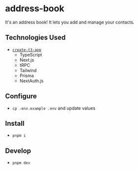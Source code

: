 # address-book

It's an address book! It lets you add and manage your contacts.

## Technologies Used

- [`create-t3-app`](https://create.t3.gg)
  - TypeScript
  - Next.js
  - tRPC
  - Tailwind
  - Prisma
  - NextAuth.js

## Configure

- `cp .env.example .env` and update values

## Install

- `pnpm i`

## Develop

- `pnpm dev`
